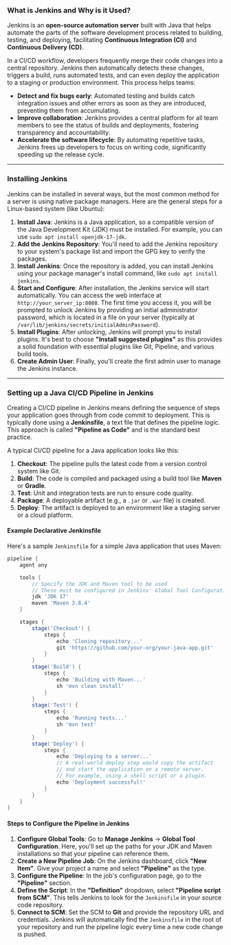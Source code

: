### What is Jenkins and Why is it Used?

Jenkins is an **open-source automation server** built with Java that helps automate the parts of the software development process related to building, testing, and deploying, facilitating **Continuous Integration (CI)** and **Continuous Delivery (CD)**.

In a CI/CD workflow, developers frequently merge their code changes into a central repository. Jenkins then automatically detects these changes, triggers a build, runs automated tests, and can even deploy the application to a staging or production environment. This process helps teams:

  * **Detect and fix bugs early**: Automated testing and builds catch integration issues and other errors as soon as they are introduced, preventing them from accumulating.
  * **Improve collaboration**: Jenkins provides a central platform for all team members to see the status of builds and deployments, fostering transparency and accountability.
  * **Accelerate the software lifecycle**: By automating repetitive tasks, Jenkins frees up developers to focus on writing code, significantly speeding up the release cycle.

-----

### Installing Jenkins

Jenkins can be installed in several ways, but the most common method for a server is using native package managers. Here are the general steps for a Linux-based system (like Ubuntu):

1.  **Install Java**: Jenkins is a Java application, so a compatible version of the Java Development Kit (JDK) must be installed. For example, you can use `sudo apt install openjdk-17-jdk`.
2.  **Add the Jenkins Repository**: You'll need to add the Jenkins repository to your system's package list and import the GPG key to verify the packages.
3.  **Install Jenkins**: Once the repository is added, you can install Jenkins using your package manager's install command, like `sudo apt install jenkins`.
4.  **Start and Configure**: After installation, the Jenkins service will start automatically. You can access the web interface at `http://your_server_ip:8080`. The first time you access it, you will be prompted to unlock Jenkins by providing an initial administrator password, which is located in a file on your server (typically at `/var/lib/jenkins/secrets/initialAdminPassword`).
5.  **Install Plugins**: After unlocking, Jenkins will prompt you to install plugins. It's best to choose **"Install suggested plugins"** as this provides a solid foundation with essential plugins like Git, Pipeline, and various build tools.
6.  **Create Admin User**: Finally, you'll create the first admin user to manage the Jenkins instance.

-----

### Setting up a Java CI/CD Pipeline in Jenkins

Creating a CI/CD pipeline in Jenkins means defining the sequence of steps your application goes through from code commit to deployment. This is typically done using a **Jenkinsfile**, a text file that defines the pipeline logic. This approach is called **"Pipeline as Code"** and is the standard best practice.

A typical CI/CD pipeline for a Java application looks like this:

1.  **Checkout**: The pipeline pulls the latest code from a version control system like Git.
2.  **Build**: The code is compiled and packaged using a build tool like **Maven** or **Gradle**.
3.  **Test**: Unit and integration tests are run to ensure code quality.
4.  **Package**: A deployable artifact (e.g., a `.jar` or `.war` file) is created.
5.  **Deploy**: The artifact is deployed to an environment like a staging server or a cloud platform.

#### Example Declarative Jenkinsfile

Here's a sample `Jenkinsfile` for a simple Java application that uses Maven:

```groovy
pipeline {
    agent any

    tools {
        // Specify the JDK and Maven tool to be used
        // These must be configured in Jenkins' Global Tool Configuration
        jdk 'JDK 17'
        maven 'Maven 3.8.4'
    }

    stages {
        stage('Checkout') {
            steps {
                echo 'Cloning repository...'
                git 'https://github.com/your-org/your-java-app.git'
            }
        }
        stage('Build') {
            steps {
                echo 'Building with Maven...'
                sh 'mvn clean install'
            }
        }
        stage('Test') {
            steps {
                echo 'Running tests...'
                sh 'mvn test'
            }
        }
        stage('Deploy') {
            steps {
                echo 'Deploying to a server...'
                // A real-world deploy step would copy the artifact
                // and start the application on a remote server.
                // For example, using a shell script or a plugin.
                echo 'Deployment successful!'
            }
        }
    }
}
```

#### Steps to Configure the Pipeline in Jenkins

1.  **Configure Global Tools**: Go to **Manage Jenkins** -\> **Global Tool Configuration**. Here, you'll set up the paths for your JDK and Maven installations so that your pipeline can reference them.
2.  **Create a New Pipeline Job**: On the Jenkins dashboard, click **"New Item"**. Give your project a name and select **"Pipeline"** as the type.
3.  **Configure the Pipeline**: In the job's configuration page, go to the **"Pipeline"** section.
4.  **Define the Script**: In the **"Definition"** dropdown, select **"Pipeline script from SCM"**. This tells Jenkins to look for the `Jenkinsfile` in your source code repository.
5.  **Connect to SCM**: Set the SCM to **Git** and provide the repository URL and credentials. Jenkins will automatically find the `Jenkinsfile` in the root of your repository and run the pipeline logic every time a new code change is pushed.